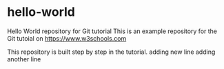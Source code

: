 # hello-world
Hello World repository for Git tutorial
This is an example repository for the Git tutoial on https://www.w3schools.com

This repository is built step by step in the tutorial.
adding new line
adding another line
